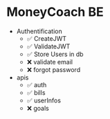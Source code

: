# MoneyCoach  BE



+ Authentification
  + :white_check_mark: CreateJWT
  + :white_check_mark: ValidateJWT
  + :white_check_mark: Store Users in db 
  + :x: validate email
  + :x: forgot password 
+ apis
  + :white_check_mark: auth
  + :white_check_mark: bills
  + :white_check_mark:  userInfos
  + :x: goals
